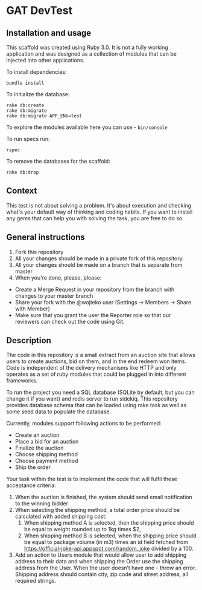 # GAT DevTest

## Installation and usage

This scaffold was created using Ruby 3.0. It is not a fully working application and was designed as a collection of modules
that can be injected into other applications.

To install dependencies:

```
bundle install
```

To initialize the database:

```
rake db:create
rake db:migrate
rake db:migrate APP_ENV=test
```

To explore the modules available here you can use - `bin/console`

To run specs run:

```
rspec
```

To remove the databases for the scaffold:

```
rake db:drop
```

## Context

This test is not about solving a problem. It's about execution and checking what's your default way of thinking and coding habits.
If you want to install any gems that can help you with solving the task, you are free to do so.

## General instructions

1. Fork this repository
2. All your changes should be made in a private fork of this repository.
3. All your changes should be made on a branch that is separate from master
4. When you're done, please, please:

- Create a Merge Request in your repository from the branch with changes to your master branch
- Share your fork with the @wojteko user (Settings -> Members -> Share with Member)
- Make sure that you grant the user the Reporter role so that our reviewers can check out the code using Git.

## Description

The code in this repository is a small extract from an auction site that allows users to create auctions, bid on them, and in the end redeem won items. Code is independent of the delivery mechanisms like HTTP and only operates as a set of ruby modules that could be plugged in into different frameworks.

To run the project you need a SQL database (SQLite by default, but you can change it if you want) and redis server to run sidekiq. This repository provides database schema that can be loaded using rake task as well as some seed data to populate the database.

Currently, modules support following actions to be performed:

- Create an auction
- Place a bid for an auction
- Finalize the auction
- Choose shipping method
- Choose payment method
- Ship the order

Your task within the test is to implement the code that will fulfil these acceptance criteria:

1. When the auction is finished, the system should send email notification to the winning bidder
2. When selecting the shipping method, a total order price should be calculated with added shipping cost:
   1. When shipping method A is selected, then the shipping price should be equal to weight rounded up to 1kg times $2,
   2. When shipping method B is selected, when the shipping price should be equal to package volume (in m3) times an id field fetched from https://official-joke-api.appspot.com/random_joke divided by a 100.
3. Add an action to Users module that would allow user to add shipping address to their data and when shipping the Order use the shipping address from the User. When the user doesn’t have one - throw an error. Shipping address should contain city, zip code and street address, all required strings.

